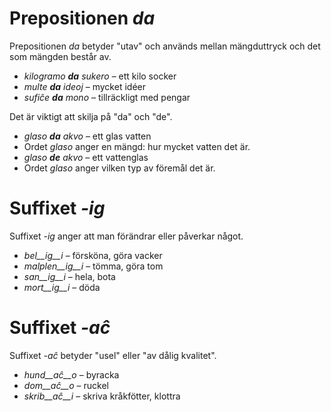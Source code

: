 # Prepositionen *da*

Prepositionen *da* betyder "utav" och används mellan mängduttryck och det som mängden består av.

- *kilogramo __da__ sukero* – ett kilo socker
- *multe __da__ ideoj* – mycket idéer 
- *sufiĉe __da__ mono* – tillräckligt med pengar 

Det är viktigt att skilja på "da" och "de". 

- *glaso __da__ akvo* – ett glas vatten 
 - Ordet *glaso* anger en mängd: hur mycket vatten det är.
- *glaso __de__ akvo* – ett vattenglas
 - Ordet *glaso* anger vilken typ av föremål det är.

# Suffixet *-ig*

 Suffixet *-ig* anger att man förändrar eller påverkar något. 

- *bel__ig__i* – försköna, göra vacker
- *malplen__ig__i* – tömma, göra tom
- *san__ig__i* – hela, bota
- *mort__ig__i* – döda

# Suffixet *-aĉ*

Suffixet *-aĉ* betyder "usel" eller "av dålig kvalitet".

- *hund__aĉ__o* – byracka
- *dom__aĉ__o* – ruckel
- *skrib__aĉ__i* – skriva kråkfötter, klottra
 
